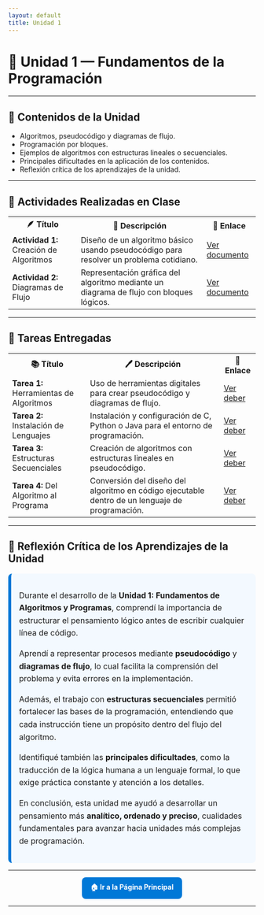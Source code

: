 ```yaml
---
layout: default
title: Unidad 1
---
```


# 🧩 Unidad 1 — Fundamentos de la Programación

---

## 📘 **Contenidos de la Unidad**

- Algoritmos, pseudocódigo y diagramas de flujo.  
- Programación por bloques.  
- Ejemplos de algoritmos con estructuras lineales o secuenciales.  
- Principales dificultades en la aplicación de los contenidos.  
- Reflexión crítica de los aprendizajes de la unidad.

---

## 🧠 **Actividades Realizadas en Clase**

<div align="center">

<table>
  <tr>
    <th>🪶 Título</th>
    <th>📄 Descripción</th>
    <th>🔗 Enlace</th>
  </tr>
  <tr>
    <td><b>Actividad 1:</b> Creación de Algoritmos</td>
    <td>Diseño de un algoritmo básico usando pseudocódigo para resolver un problema cotidiano.</td>
    <td><a href="actividad1.md">Ver documento</a></td>
  </tr>
  <tr>
    <td><b>Actividad 2:</b> Diagramas de Flujo</td>
    <td>Representación gráfica del algoritmo mediante un diagrama de flujo con bloques lógicos.</td>
    <td><a href="actividad2.md">Ver documento</a></td>
  </tr>
</table>

</div>

---

## 📝 **Tareas Entregadas**

<div align="center">

<table>
  <tr>
    <th>📚 Título</th>
    <th>🖊️ Descripción</th>
    <th>🔗 Enlace</th>
  </tr>
  <tr>
    <td><b>Tarea 1:</b> Herramientas de Algoritmos</td>
    <td>Uso de herramientas digitales para crear pseudocódigo y diagramas de flujo.</td>
    <td><a href="https://1drv.ms/b/c/6a357cd5a8807a4f/ERiBh235ipVAlfwOi53IVhQBCDwv4j0ZEBs9r9RlUvX3HA?e=Ra3hd8.md">Ver deber</a></td>
  </tr>
  <tr>
    <td><b>Tarea 2:</b> Instalación de Lenguajes</td>
    <td>Instalación y configuración de C, Python o Java para el entorno de programación.</td>
    <td><a href="tarea2.md">Ver deber</a></td>
  </tr>
  <tr>
    <td><b>Tarea 3:</b> Estructuras Secuenciales</td>
    <td>Creación de algoritmos con estructuras lineales en pseudocódigo.</td>
    <td><a href="tarea3.md">Ver deber</a></td>
  </tr>
  <tr>
    <td><b>Tarea 4:</b> Del Algoritmo al Programa</td>
    <td>Conversión del diseño del algoritmo en código ejecutable dentro de un lenguaje de programación.</td>
    <td><a href="tarea4.md">Ver deber</a></td>
  </tr>
</table>

</div>

---

## 💭 **Reflexión Crítica de los Aprendizajes de la Unidad**

<div style="
  border-left: 6px solid #0078D7;
  background-color: #f3f9ff;
  padding: 16px;
  border-radius: 8px;
  line-height: 1.6;
  font-size: 16px;
">

<p>
Durante el desarrollo de la <b>Unidad 1: Fundamentos de Algoritmos y Programas</b>, comprendí la importancia de estructurar el pensamiento lógico antes de escribir cualquier línea de código.
</p>

<p>
Aprendí a representar procesos mediante <b>pseudocódigo</b> y <b>diagramas de flujo</b>, lo cual facilita la comprensión del problema y evita errores en la implementación.
</p>

<p>
Además, el trabajo con <b>estructuras secuenciales</b> permitió fortalecer las bases de la programación, entendiendo que cada instrucción tiene un propósito dentro del flujo del algoritmo.
</p>

<p>
Identifiqué también las <b>principales dificultades</b>, como la traducción de la lógica humana a un lenguaje formal, lo que exige práctica constante y atención a los detalles.
</p>

<p>
En conclusión, esta unidad me ayudó a desarrollar un pensamiento más <b>analítico, ordenado y preciso</b>, cualidades fundamentales para avanzar hacia unidades más complejas de programación.
</p>

</div>

---

<p align="center">
  <a href="../principal" style="
    display:inline-block;
    background-color:#0078D7;
    color:#fff;
    padding:10px 18px;
    border-radius:8px;
    text-decoration:none;
    font-weight:bold;
  ">
    🏠 Ir a la Página Principal
  </a>
</p>

---
